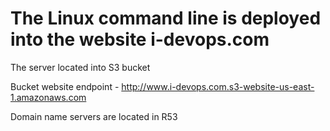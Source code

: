 ﻿# The Linux command line is deployed into the website i-devops.com
 The server located into S3 bucket

 Bucket website endpoint - http://www.i-devops.com.s3-website-us-east-1.amazonaws.com

 Domain name servers are located in R53 
